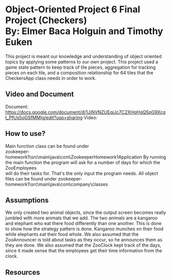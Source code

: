 Object-Oriented Project 6 Final Project (Checkers)  
By: Elmer Baca Holguin and Timothy Euken
=======================
This project is meant our knowledge and understanding of object oriented topics by applying some patterns to our own project.
This project used a game state pattern to keep track of tile pieces, aggregation for tracking pieces on each tile, and a composition
relationship for 64 tiles that the CheckersApp class needs in order to work.

Video and Document
------------------
Document: https://docs.google.com/document/d/1JiNVNZUEqjJc7C2XHqHgQ5pG9Xcgt_PfUs5oGSfMMIg/edit?usp=sharing
Video: 

How to use?
------------------
Main function class can be found under  
zookeeper-homework1\src\main\java\com\ZookeeperHomework1Application
By running the main function the program will ask for a number of days for which the ZooEmployees  
will do their tasks for. That's the only input the program needs. 
All object files can be found under zookeeper-homework1\src\main\java\com\company\classes

Assumptions
------------------
We only created two animal objects, since the output screen becomes really jumbled with more animals that we add. The two animals are a kangaroo and elephant who eat there food differently than one another. This is done to show how the strategy pattern is done. Kangaroo munches on their food while elephants eat their food whole. We also assumed that the ZooAnnouncer is told about tasks as they occur, so he announces them as they are done. We also assumed that the ZooClock kept track of the days, since it made sense that the employees get their time information from the clock.

Resources
------------------
